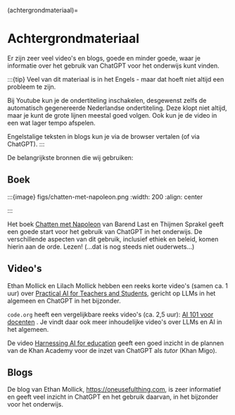 (achtergrondmateriaal)=
# Achtergrondmateriaal

Er zijn zeer veel video's en blogs, goede en minder goede, waar je informatie over
het gebruik van ChatGPT voor het onderwijs kunt vinden.

:::{tip}
Veel van dit materiaal is in het Engels - maar dat hoeft niet altijd een probleem te zijn.

Bij Youtube kun je de ondertiteling inschakelen, desgewenst zelfs de automatisch gegenereerde Nederlandse ondertiteling. Deze klopt niet altijd, maar je kunt de grote lijnen meestal goed volgen. Ook kun je de video in een wat lager tempo afspelen.

Engelstalige teksten in blogs kun je via de browser vertalen (of via ChatGPT).
:::

De belangrijkste bronnen die wij gebruiken:

## Boek

:::{image} figs/chatten-met-napoleon.png
:width: 200
:align: center

:::

Het boek [Chatten met Napoleon](https://www.boomhogeronderwijs.nl/product/100-14318_Chatten-met-Napoleon)
van Barend Last en Thijmen Sprakel geeft een goede 
start voor het gebruik van ChatGPT in het onderwijs. 
De verschillende aspecten van dit gebruik, inclusief ethiek
en beleid, komen hierin aan de orde. Lezen! (...dat is nog steeds niet ouderwets...)

## Video's

Ethan Mollick en Lilach Mollick hebben een reeks korte video's (samen ca. 1 uur) over
[Practical AI for Teachers and Students](https://www.youtube.com/playlist?list=PL0EdWFC9ZZrUAirFa2amE4Hg05KqCWhoq), 
gericht op LLMs in het algemeen en ChatGPT in het bijzonder.

`code.org` heeft een vergelijkbare reeks video's (ca. 2,5 uur): 
[AI 101 voor docenten](https://code.org/ai/pl/101) .
Je vindt daar ook meer inhoudelijke video's over LLMs en AI in het algemeen.

De video [Harnessing AI for education](https://www.youtube.com/watch?v=sOWHNKHAMkQ)
geeft een goed inzicht in de plannen van de 
Khan Academy voor de inzet van ChatGPT als *tutor* (Khan Migo).

## Blogs

De blog van Ethan Mollick, https://oneusefulthing.com, is zeer informatief en
geeft veel inzicht in ChatGPT en het gebruik daarvan, in het bijzonder voor het onderwijs.

